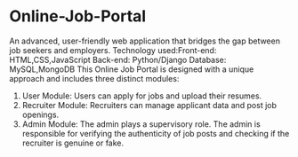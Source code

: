 # Online-Job-Portal
An advanced, user-friendly web application that bridges the gap between job seekers and employers.
Technology used:Front-end: HTML,CSS,JavaScript
                Back-end: Python/Django
                Database: MySQL,MongoDB
This Online Job Portal is designed with a unique approach and includes three distinct modules:
1. User Module:
Users can apply for jobs and upload their resumes.
2. Recruiter Module:
Recruiters can manage applicant data and post job openings.
3. Admin Module:
The admin plays a supervisory role.
The admin is responsible for verifying the authenticity of job posts and checking if the recruiter is genuine or fake.

